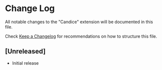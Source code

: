 # Change Log

All notable changes to the "Candice" extension will be documented in this file.

Check [Keep a Changelog](http://keepachangelog.com/) for recommendations on how to structure this file.

## [Unreleased]

- Initial release
